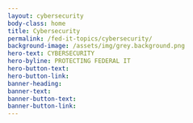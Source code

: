 ```yaml
---
layout: cybersecurity
body-class: home
title: Cybersecurity
permalink: /fed-it-topics/cybersecurity/
background-image: /assets/img/grey.background.png
hero-text: CYBERSECURITY
hero-byline: PROTECTING FEDERAL IT
hero-button-text: 
hero-button-link: 
banner-heading: 
banner-text: 
banner-button-text: 
banner-button-link: 
---
```

